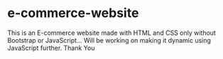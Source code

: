 # e-commerce-website
This is an E-commerce website made with HTML and CSS only without Bootstrap or JavaScript...
Will be working on making it dynamic using JavaScript further.
Thank You
